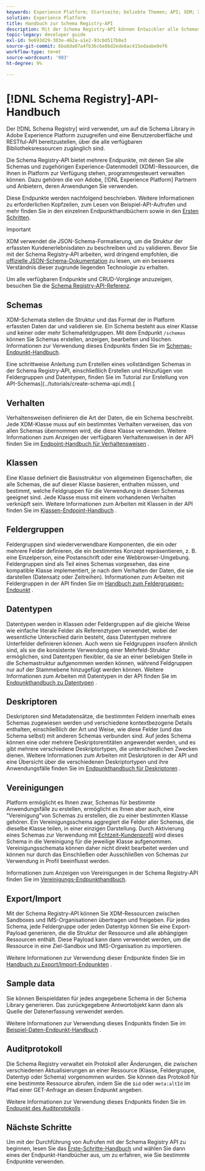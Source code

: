 ```yaml
---
keywords: Experience Platform; Startseite; beliebte Themen; API; XDM; XDM; XDM-System; Experience-Datenmodell; Experience-Datenmodell; Experience-Datenmodell; Datenmodell; Datenmodell; Schemaregistrierung; Schema Registry;
solution: Experience Platform
title: Handbuch zur Schema Registry-API
description: Mit der Schema Registry-API können Entwickler alle Schemas und zugehörigen Experience-Datenmodell (XDM)-Ressourcen in Adobe Experience Platform programmgesteuert verwalten. In diesem Handbuch erfahren Sie, wie Sie wichtige Vorgänge mit der API durchführen.
topic-legacy: developer guide
exl-id: 9e693d29-303e-462a-a1e2-93c0d517b8e3
source-git-commit: 6ba8da07a4fb36c6e8bd2ede8ac415edaabe0ef6
workflow-type: tm+mt
source-wordcount: '983'
ht-degree: 9%

---
```


# [!DNL Schema Registry]-API-Handbuch

Der [!DNL Schema Registry] wird verwendet, um auf die Schema Library in Adobe Experience Platform zuzugreifen und eine Benutzeroberfläche und RESTful-API bereitzustellen, über die alle verfügbaren Bibliotheksressourcen zugänglich sind.

Die Schema Registry-API bietet mehrere Endpunkte, mit denen Sie alle Schemas und zugehörigen Experience-Datenmodell (XDM)-Ressourcen, die Ihnen in Platform zur Verfügung stehen, programmgesteuert verwalten können. Dazu gehören die von Adobe, [!DNL Experience Platform] Partnern und Anbietern, deren Anwendungen Sie verwenden.

Diese Endpunkte werden nachfolgend beschrieben. Weitere Informationen zu erforderlichen Kopfzeilen, zum Lesen von Beispiel-API-Aufrufen und mehr finden Sie in den einzelnen Endpunkthandbüchern sowie in den [Ersten Schritten](./getting-started.md).

>[!IMPORTANT]
>
>XDM verwendet die JSON-Schema-Formatierung, um die Struktur der erfassten Kundenerlebnisdaten zu beschreiben und zu validieren. Bevor Sie mit der Schema Registry-API arbeiten, wird dringend empfohlen, die [offizielle JSON-Schema-Dokumentation](https://json-schema.org/) zu lesen, um ein besseres Verständnis dieser zugrunde liegenden Technologie zu erhalten.

Um alle verfügbaren Endpunkte und CRUD-Vorgänge anzuzeigen, besuchen Sie die [Schema Registry-API-Referenz](https://www.adobe.io/experience-platform-apis/references/schema-registry/).

## Schemas

XDM-Schemata stellen die Struktur und das Format der in Platform erfassten Daten dar und validieren sie. Ein Schema besteht aus einer Klasse und keiner oder mehr Schemafeldgruppen. Mit dem Endpunkt `/schemas` können Sie Schemas erstellen, anzeigen, bearbeiten und löschen. Informationen zur Verwendung dieses Endpunkts finden Sie im [Schemas-Endpunkt-Handbuch](./schemas.md).

Eine schrittweise Anleitung zum Erstellen eines vollständigen Schemas in der Schema Registry-API, einschließlich Erstellen und Hinzufügen von Feldergruppen und Datentypen, finden Sie im Tutorial zur Erstellung von API-Schemas](../tutorials/create-schema-api.md).[

## Verhalten

Verhaltensweisen definieren die Art der Daten, die ein Schema beschreibt. Jede XDM-Klasse muss auf ein bestimmtes Verhalten verweisen, das von allen Schemas übernommen wird, die diese Klasse verwenden. Weitere Informationen zum Anzeigen der verfügbaren Verhaltensweisen in der API finden Sie im [Endpoint-Handbuch für Verhaltensweisen](./behaviors.md) .

## Klassen

Eine Klasse definiert die Basisstruktur von allgemeinen Eigenschaften, die alle Schemas, die auf dieser Klasse basieren, enthalten müssen, und bestimmt, welche Feldgruppen für die Verwendung in diesen Schemas geeignet sind. Jede Klasse muss mit einem vorhandenen Verhalten verknüpft sein. Weitere Informationen zum Arbeiten mit Klassen in der API finden Sie im [Klassen-Endpoint-Handbuch](./classes.md) .

## Feldergruppen

Feldergruppen sind wiederverwendbare Komponenten, die ein oder mehrere Felder definieren, die ein bestimmtes Konzept repräsentieren, z. B. eine Einzelperson, eine Postanschrift oder eine Webbrowser-Umgebung. Feldergruppen sind als Teil eines Schemas vorgesehen, das eine kompatible Klasse implementiert, je nach dem Verhalten der Daten, die sie darstellen (Datensatz oder Zeitreihen). Informationen zum Arbeiten mit Feldergruppen in der API finden Sie im [Handbuch zum Feldergruppen-Endpunkt](./field-groups.md) .

## Datentypen

Datentypen werden in Klassen oder Feldergruppen auf die gleiche Weise wie einfache literale Felder als Referenztypen verwendet, wobei der wesentliche Unterschied darin besteht, dass Datentypen mehrere Unterfelder definieren können. Auch wenn sie Feldgruppen insofern ähnlich sind, als sie die konsistente Verwendung einer Mehrfeld-Struktur ermöglichen, sind Datentypen flexibler, da sie an einer beliebigen Stelle in die Schemastruktur aufgenommen werden können, während Feldgruppen nur auf der Stammebene hinzugefügt werden können. Weitere Informationen zum Arbeiten mit Datentypen in der API finden Sie im [Endpunkthandbuch zu Datentypen](./data-types.md) .

## Deskriptoren

Deskriptoren sind Metadatensätze, die bestimmten Feldern innerhalb eines Schemas zugewiesen werden und verschiedene kontextbezogene Details enthalten, einschließlich der Art und Weise, wie diese Felder (und das Schema selbst) mit anderen Schemas verbunden sind. Auf jedes Schema können eine oder mehrere Deskriptorentitäten angewendet werden, und es gibt mehrere verschiedene Deskriptortypen, die unterschiedlichen Zwecken dienen. Weitere Informationen zum Arbeiten mit Deskriptoren in der API und eine Übersicht über die verschiedenen Deskriptortypen und ihre Anwendungsfälle finden Sie im [Endpunkthandbuch für Deskriptoren](./descriptors.md) .

## Vereinigungen

Platform ermöglicht es Ihnen zwar, Schemas für bestimmte Anwendungsfälle zu erstellen, ermöglicht es Ihnen aber auch, eine &quot;Vereinigung&quot;von Schemas zu erstellen, die zu einer bestimmten Klasse gehören. Ein Vereinigungsschema aggregiert die Felder aller Schemas, die dieselbe Klasse teilen, in einer einzigen Darstellung. Durch Aktivierung eines Schemas zur Verwendung mit [Echtzeit-Kundenprofil](../../profile/home.md) wird dieses Schema in die Vereinigung für die jeweilige Klasse aufgenommen. Vereinigungsschemata können daher nicht direkt bearbeitet werden und können nur durch das Einschließen oder Ausschließen von Schemas zur Verwendung in Profil beeinflusst werden.

Informationen zum Anzeigen von Vereinigungen in der Schema Registry-API finden Sie im [Vereinigungs-Endpunkthandbuch](./unions.md).

## Export/Import

Mit der Schema Registry-API können Sie XDM-Ressourcen zwischen Sandboxes und IMS-Organisationen übertragen und freigeben. Für jedes Schema, jede Feldergruppe oder jeden Datentyp können Sie eine Export-Payload generieren, die die Struktur der Ressource und alle abhängigen Ressourcen enthält. Diese Payload kann dann verwendet werden, um die Ressource in eine Ziel-Sandbox und IMS-Organisation zu importieren.

Weitere Informationen zur Verwendung dieser Endpunkte finden Sie im [Handbuch zu Export/Import-Endpunkten](./export-import.md) .

## Sample data

Sie können Beispieldaten für jedes angegebene Schema in der Schema Library generieren. Das zurückgegebene Antwortobjekt kann dann als Quelle der Datenerfassung verwendet werden.

Weitere Informationen zur Verwendung dieses Endpunkts finden Sie im [Beispiel-Daten-Endpunkt-Handbuch](./sample-data.md) .

## Auditprotokoll

Die Schema Registry verwaltet ein Protokoll aller Änderungen, die zwischen verschiedenen Aktualisierungen an einer Ressource (Klasse, Feldergruppe, Datentyp oder Schema) vorgenommen wurden. Sie können das Protokoll für eine bestimmte Ressource abrufen, indem Sie die `$id` oder `meta:altId` im Pfad einer GET-Anfrage an diesen Endpunkt angeben.

Weitere Informationen zur Verwendung dieses Endpunkts finden Sie im [Endpunkt des Auditprotokolls](./audit-log.md) .

## Nächste Schritte

Um mit der Durchführung von Aufrufen mit der Schema Registry API zu beginnen, lesen Sie das [Erste-Schritte-Handbuch](./getting-started.md) und wählen Sie dann eines der Endpunkt-Handbücher aus, um zu erfahren, wie Sie bestimmte Endpunkte verwenden.
